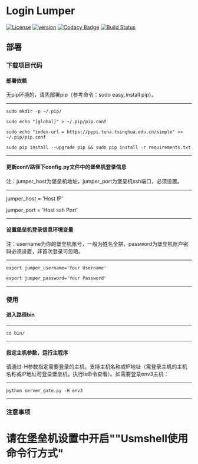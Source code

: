 # Login Lumper

[![License](https://img.shields.io/badge/License-Apache%202.0-blue.svg)](http://github.com/hhyo/archery/blob/master/LICENSE)
[![version](https://img.shields.io/badge/python-3.7.5-blue.svg)](https://www.python.org/downloads/release/python-375/)
[![Codacy Badge](https://api.codacy.com/project/badge/Grade/5c735378085b404caf09a441238ad034)](https://www.codacy.com/manual/sunnywalden/login-jumper?utm_source=github.com&amp;utm_medium=referral&amp;utm_content=sunnywalden/login-jumper&amp;utm_campaign=Badge_Grade)
[![Build Status](https://travis-ci.org/sunnywalden/login-jumper.svg?branch=master)](https://travis-ci.org/sunnywalden/login-jumper)

## 部署

### 下载项目代码

#### 部署依赖

无pip环境的，请先部署pip（参考命令：sudo easy_install pip）。

---
    sudo mkdir -p ~/.pip/
        
    sudo echo "[global]" > ~/.pip/pip.conf
    
    sudo echo "index-url = https://pypi.tuna.tsinghua.edu.cn/simple" >> ~/.pip/pip.conf
    
    sudo pip install --upgrade pip && sudo pip install -r requirements.txt
 
---
 
   
#### 更新conf/路径下config.py文件中的堡垒机登录信息
注：jumper_host为堡垒机地址，jumper_port为堡垒机ssh端口，必须设置。

---

jumper_host = 'Host IP'

jumper_port = 'Host ssh Port'  

---  

#### 设置堡垒机登录信息环境变量

注：username为你的堡垒机账号，一般为姓名全拼，password为堡垒机账户密码必须设置，非首次登录可忽略。

---

    export jumper_username='Your Username'

    export jumper_password='Your Password'

---


### 使用

#### 进入路径bin

---

    cd bin/

---

#### 指定主机参数，运行主程序

请通过-H参数指定需要登录的主机，支持主机名称或IP地址（需登录主机的主机名称或IP地址可登录堡垒机，执行ls命令查看）。如需要登录env3主机：

---

    python server_gate.py -H env3

---


### 注意事项

请在堡垒机设置中开启""Usmshell使用命令行方式"
=======
